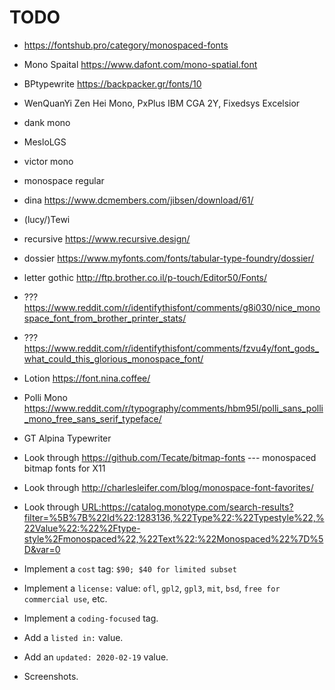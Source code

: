 # TODO

-   https://fontshub.pro/category/monospaced-fonts

-   Mono Spaital https://www.dafont.com/mono-spatial.font
-   BPtypewrite https://backpacker.gr/fonts/10
-   WenQuanYi Zen Hei Mono, PxPlus IBM CGA 2Y, Fixedsys Excelsior
-   dank mono
-   MesloLGS
-   victor mono
-   monospace regular
-   dina https://www.dcmembers.com/jibsen/download/61/
-   (lucy/)Tewi
-   recursive https://www.recursive.design/
-   dossier https://www.myfonts.com/fonts/tabular-type-foundry/dossier/
-   letter gothic http://ftp.brother.co.il/p-touch/Editor50/Fonts/
-   ??? https://www.reddit.com/r/identifythisfont/comments/g8i030/nice_monospace_font_from_brother_printer_stats/
-   ??? https://www.reddit.com/r/identifythisfont/comments/fzvu4y/font_gods_what_could_this_glorious_monospace_font/
-   Lotion https://font.nina.coffee/
-   Polli Mono https://www.reddit.com/r/typography/comments/hbm95l/polli_sans_polli_mono_free_sans_serif_typeface/
-   GT Alpina Typewriter


-   Look through https://github.com/Tecate/bitmap-fonts --- monospaced bitmap fonts for X11

-   Look through http://charlesleifer.com/blog/monospace-font-favorites/

-   Look through <URL:https://catalog.monotype.com/search-results?filter=%5B%7B%22Id%22:1283136,%22Type%22:%22Typestyle%22,%22Value%22:%22%2Ftype-style%2Fmonospaced%22,%22Text%22:%22Monospaced%22%7D%5D&var=0>

-   Implement a `cost` tag: `$90; $40 for limited subset`

-   Implement a `license:` value: `ofl`, `gpl2`, `gpl3`, `mit`, `bsd`, `free for commercial use`, etc.

-   Implement a `coding-focused` tag.

-   Add a `listed in:` value.

-   Add an `updated: 2020-02-19` value.

-   Screenshots.

